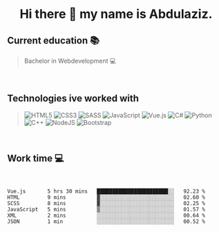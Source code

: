 <h1 style="text-align:center">Hi there 👋 my name is Abdulaziz.</h1>  

<h2>Current education 📚</h2>

> Bachelor in Webdevelopment 💻

<br/>

<h2>Technologies ive worked with</h2>

> ![HTML5](https://img.shields.io/badge/html5-%23E34F26.svg?style=for-the-badge&logo=html5&logoColor=white)
> ![CSS3](https://img.shields.io/badge/css3-%231572B6.svg?style=for-the-badge&logo=css3&logoColor=white)
> ![SASS](https://img.shields.io/badge/SASS-hotpink.svg?style=for-the-badge&logo=SASS&logoColor=white)
> ![JavaScript](https://img.shields.io/badge/javascript-%23323330.svg?style=for-the-badge&logo=javascript&logoColor=%23F7DF1E)
> ![Vue.js](https://img.shields.io/badge/vuejs-%2335495e.svg?style=for-the-badge&logo=vuedotjs&logoColor=%234FC08D)
> ![C#](https://img.shields.io/badge/c%23-%23239120.svg?style=for-the-badge&logo=c-sharp&logoColor=white)
> ![Python](https://img.shields.io/badge/python-3670A0?style=for-the-badge&logo=python&logoColor=ffdd54)
> ![C++](https://img.shields.io/badge/c++-%2300599C.svg?style=for-the-badge&logo=c%2B%2B&logoColor=white)
> ![NodeJS](https://img.shields.io/badge/node.js-6DA55F?style=for-the-badge&logo=node.js&logoColor=white)
> ![Bootstrap](https://img.shields.io/badge/bootstrap-%23563D7C.svg?style=for-the-badge&logo=bootstrap&logoColor=white)

<br/>
<h2>Work time 💻</h2>
<br/>

<!--START_SECTION:waka-->

```text
Vue.js       5 hrs 30 mins   ███████████████████████░░   92.23 %
HTML         9 mins          ▓░░░░░░░░░░░░░░░░░░░░░░░░   02.60 %
SCSS         8 mins          ▓░░░░░░░░░░░░░░░░░░░░░░░░   02.25 %
JavaScript   5 mins          ▒░░░░░░░░░░░░░░░░░░░░░░░░   01.57 %
XML          2 mins          ░░░░░░░░░░░░░░░░░░░░░░░░░   00.64 %
JSON         1 min           ░░░░░░░░░░░░░░░░░░░░░░░░░   00.52 %
```

<!--END_SECTION:waka-->
